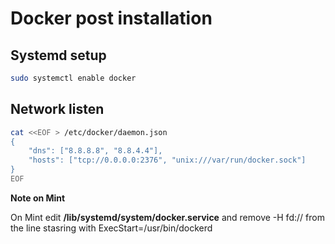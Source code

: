 # Docker post installation

## Systemd setup

```bash
sudo systemctl enable docker
```

## Network listen

```bash
cat <<EOF > /etc/docker/daemon.json
{
	"dns": ["8.8.8.8", "8.8.4.4"],
	"hosts": ["tcp://0.0.0.0:2376", "unix:///var/run/docker.sock"]
}
EOF
```

**Note on Mint**

On Mint edit **/lib/systemd/system/docker.service** and remove -H fd://
 from the line stasring with ExecStart=/usr/bin/dockerd


